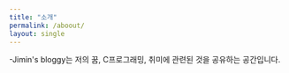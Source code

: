 ```yaml
---
title: "소개"
permalink: /aboout/
layout: single
---
```

-Jimin's bloggy는 저의 꿈, C프로그래밍, 취미에 관련된 것을 공유하는 공간입니다.
